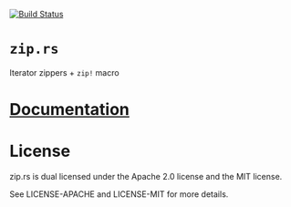 [![Build Status][status]](https://travis-ci.org/japaric/zip.rs)

# `zip.rs`

Iterator zippers + `zip!` macro

# [Documentation][docs]

# License

zip.rs is dual licensed under the Apache 2.0 license and the MIT license.

See LICENSE-APACHE and LICENSE-MIT for more details.

[docs]: http://japaric.github.io/izp.rs/zip/index.html
[status]: https://travis-ci.org/japaric/zip.rs.svg?branch=master
